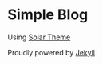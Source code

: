 # Simple Blog

Using [Solar Theme](https://github.com/mattvh/solar-theme-jekyll)

Proudly powered by [Jekyll](https://jekyllrb.com/)

